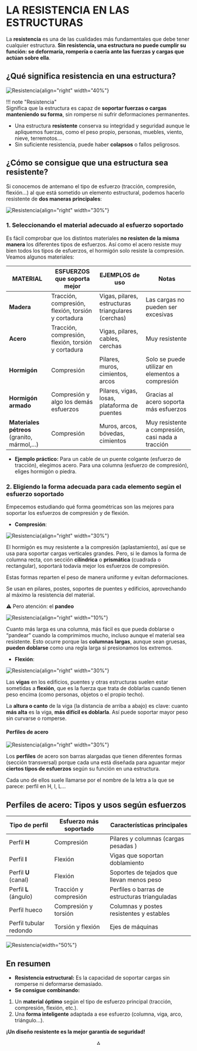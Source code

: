 # LA RESISTENCIA EN LAS ESTRUCTURAS

La **resistencia** es una de las cualidades más fundamentales que debe tener cualquier estructura. **Sin resistencia, una estructura no puede cumplir su función: se deformaría, rompería o caería ante las fuerzas y cargas que actúan sobre ella**.

## ¿Qué significa resistencia en una estructura?

![Resistencia](media/resistencia.jpg){align="right" width="40%"}

!!! note "Resistencia"        
    Significa que la estructura es capaz de **soportar fuerzas o cargas manteniendo su forma**, sin romperse ni sufrir deformaciones permanentes.


-   Una estructura **resistente** conserva su integridad y seguridad aunque le apliquemos fuerzas, como el peso propio, personas, muebles, viento, nieve, terremotos…
-   Sin suficiente resistencia, puede haber **colapsos** o fallos peligrosos.

## ¿Cómo se consigue que una estructura sea resistente?

Si conocemos de antemano el tipo de esfuerzo (tracción, compresión, flexión...) al que está sometido un elemento estructural, podemos hacerlo resistente de **dos maneras principales**:

![Resistencia](media/flexion.jpg){align="right" width="30%"}

### **1. Seleccionando el material adecuado** al esfuerzo soportado

Es fácil comprobar que los distintos materiales **no resisten de la misma manera** los diferentes tipos de esfuerzos. Así como el acero resiste muy bien todos los tipos de esfuerzos, el hormigón solo resiste la compresión. Veamos algunos materiales:

| MATERIAL | ESFUERZOS que soporta mejor | EJEMPLOS de uso | Notas |
|----------------|--------------------|----------------|--------------------|
| **Madera** | Tracción, compresión, flexión, torsión y cortadura | Vigas, pilares, estructuras triangulares (cerchas) | Las cargas no pueden ser excesivas |
| **Acero** | Tracción, compresión, flexión, torsión y cortadura | Vigas, pilares, cables, cerchas | Muy resistente |
| **Hormigón** | Compresión | Pilares, muros, cimientos, arcos | Solo se puede utilizar en elementos a compresión |
| **Hormigón armado** | Compresión y algo los demás esfuerzos | Pilares, vigas, losas, plataforma de puentes | Gracias al acero soporta más esfuerzos |
| **Materiales pétreos** (granito, mármol,...) | Compresión | Muros, arcos, bóvedas, cimientos | Muy resistente a compresión, casi nada a tracción |

-   **Ejemplo práctico:** Para un cable de un puente colgante (esfuerzo de tracción), elegimos acero. Para una columna (esfuerzo de compresión), eliges hormigón o piedra.

### **2. Eligiendo la forma adecuada para cada elemento** según el esfuerzo soportado

Empecemos estudiando qué forma geométricas son las mejores para soportar los esfuerzos de compresión y de flexión.

-   **Compresión**:

![Resistencia](media/pilar_compresion.png){align="right" width="30%"}

El hormigón es muy resistente a la compresión (aplastamiento), así que se usa para soportar cargas verticales grandes. Pero, si le damos la forma de columna recta, con sección **cilíndrica** o **prismática** (cuadrada o rectangular), soportará todavía mejor los esfuerzos de compresión.

Estas formas reparten el peso de manera uniforme y evitan deformaciones.

Se usan en pilares, postes, soportes de puentes y edificios, aprovechando al máximo la resistencia del material.

⚠️ Pero atención: el **pandeo**

![Resistencia](media/pandeo.png){align="right" width="10%"}

Cuanto más larga es una columna, más fácil es que pueda doblarse o “pandear” cuando la comprimimos mucho, incluso aunque el material sea resistente. Esto ocurre porque las **columnas largas**, aunque sean gruesas, **pueden doblarse** como una regla larga si presionamos los extremos.

-   **Flexión**:

![Resistencia](media/viga_flexion.png){align="right" width="30%"}

Las **vigas** en los edificios, puentes y otras estructuras suelen estar sometidas a **flexión**, que es la fuerza que trata de doblarlas cuando tienen peso encima (como personas, objetos o el propio techo).

La **altura o canto** de la viga (la distancia de arriba a abajo) es clave: cuanto **más alta** es la viga, **más difícil es doblarla**. Así puede soportar mayor peso sin curvarse o romperse.

#### **Perfiles de acero**

![Resistencia](media/perfiles.png){align="right" width="30%"}

Los **perfiles** de acero son barras alargadas que tienen diferentes formas (sección transversal) porque cada una está diseñada para aguantar mejor **ciertos tipos de esfuerzos** según su función en una estructura.

Cada uno de ellos suele llamarse por el nombre de la letra a la que se parece: perfil en H, I, L...

## Perfiles de acero: Tipos y usos según esfuerzos

| Tipo de perfil | Esfuerzo más soportado | Características principales |
|-----------------|---------------------------|----------------------------|
| Perfil **H** | Compresión | Pilares y columnas (cargas pesadas ) |
| Perfil **I** | Flexión | Vigas que soportan doblamiento |
| Perfil **U** (canal) | Flexión | Soportes de tejados que llevan menos peso |
| Perfil **L** (ángulo) | Tracción y compresión | Perfiles o barras de estructuras trianguladas |
| Perfil hueco | Compresión y torsión | Columnas y postes resistentes y estables |
| Perfil tubular redondo | Torsión y flexión | Ejes de máquinas |

![Resistencia](media/perfiles1.png){width="50%"}

## **En resumen**

-   **Resistencia estructural:** Es la capacidad de soportar cargas sin romperse ni deformarse demasiado.
-   **Se consigue combinando:**

1.  Un **material óptimo** según el tipo de esfuerzo principal (tracción, compresión, flexión, etc.).
2.  Una **forma inteligente** adaptada a ese esfuerzo (columna, viga, arco, triángulo…).

**¡Un diseño resistente es la mejor garantía de seguridad!**

<div style="text-align: center">⁂</div>